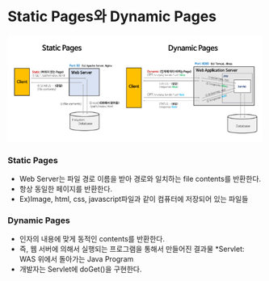 # Static Pages와 Dynamic Pages

![page](./image/page_1.png)

### Static Pages
 - Web Server는 파일 경로 이름을 받아 경로와 일치하는 file contents를 반환한다.
 - 항상 동일한 페이지를 반환한다.
 - Ex)Image, html, css, javascript파일과 같이 컴퓨터에 저장되어 있는 파일들
 
 ### Dynamic Pages
 - 인자의 내용에 맞게 동적인 contents를 반환한다.
 - 즉, 웹 서버에 의해서 실행되는 프로그램을 통해서 만들어진 결과물 *Servlet: WAS 위에서 돌아가는 Java Program
 - 개발자는 Servlet에 doGet()을 구현한다.
